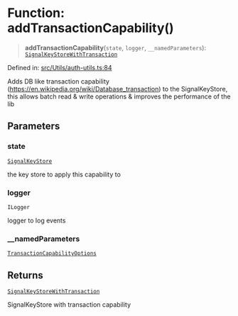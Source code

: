# Function: addTransactionCapability()

> **addTransactionCapability**(`state`, `logger`, `__namedParameters`): [`SignalKeyStoreWithTransaction`](../type-aliases/SignalKeyStoreWithTransaction.md)

Defined in: [src/Utils/auth-utils.ts:84](https://github.com/Fokusdotid/Baileys/blob/db1d3e5f41e9eede5877460f9adbb0224021575c/src/Utils/auth-utils.ts#L84)

Adds DB like transaction capability (https://en.wikipedia.org/wiki/Database_transaction) to the SignalKeyStore,
this allows batch read & write operations & improves the performance of the lib

## Parameters

### state

[`SignalKeyStore`](../type-aliases/SignalKeyStore.md)

the key store to apply this capability to

### logger

`ILogger`

logger to log events

### \_\_namedParameters

[`TransactionCapabilityOptions`](../type-aliases/TransactionCapabilityOptions.md)

## Returns

[`SignalKeyStoreWithTransaction`](../type-aliases/SignalKeyStoreWithTransaction.md)

SignalKeyStore with transaction capability
